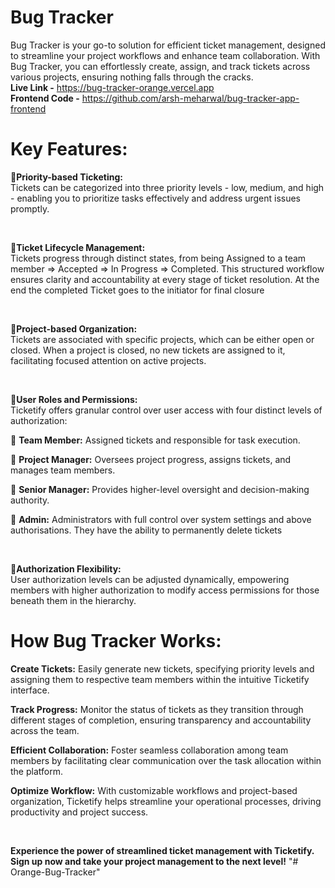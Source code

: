 ﻿# Bug Tracker

Bug Tracker is your go-to solution for efficient ticket management, designed to streamline your project workflows and enhance team collaboration. With Bug Tracker, you can effortlessly create, assign, and track tickets across various projects, ensuring nothing falls through the cracks. 
<br> **Live Link -** https://bug-tracker-orange.vercel.app
<br> **Frontend Code -** https://github.com/arsh-meharwal/bug-tracker-app-frontend


# Key Features:


🥇**Priority-based Ticketing:**<br>
Tickets can be categorized into three priority levels - low, medium, and high - enabling you to prioritize tasks effectively and address urgent issues promptly.

<br>


🥇**Ticket Lifecycle Management:**<br>
Tickets progress through distinct states, from being Assigned to a team member => Accepted => In Progress => Completed. 
This structured workflow ensures clarity and accountability at every stage of ticket resolution. At the end the completed Ticket goes to the initiator for final closure

<br>

🥇**Project-based Organization:**<br>
Tickets are associated with specific projects, which can be either open or closed. When a project is closed, no new tickets are assigned to it, facilitating focused attention on active projects.

<br>

🥇**User Roles and Permissions:**<br>
Ticketify offers granular control over user access with four distinct levels of authorization:

🥈  __Team Member:__ Assigned tickets and responsible for task execution.

🥈  __Project Manager:__ Oversees project progress, assigns tickets, and manages team members.

🥈  __Senior Manager:__ Provides higher-level oversight and decision-making authority.

🥈  __Admin:__ Administrators with full control over system settings and above authorisations. They have the ability to permanently delete tickets

<br>

🥇**Authorization Flexibility:**<br> User authorization levels can be adjusted dynamically, empowering members with higher authorization to modify access permissions for those beneath them in the hierarchy.

# How Bug Tracker Works:


__Create Tickets:__ Easily generate new tickets, specifying priority levels and assigning them to respective team members within the intuitive Ticketify interface.

__Track Progress:__ Monitor the status of tickets as they transition through different stages of completion, ensuring transparency and accountability across the team.

__Efficient Collaboration:__ Foster seamless collaboration among team members by facilitating clear communication over the task allocation within the platform.

__Optimize Workflow:__ With customizable workflows and project-based organization, Ticketify helps streamline your operational processes, driving productivity and project success.

<br>

**Experience the power of streamlined ticket management with Ticketify. Sign up now and take your project management to the next level!**
"# Orange-Bug-Tracker" 
